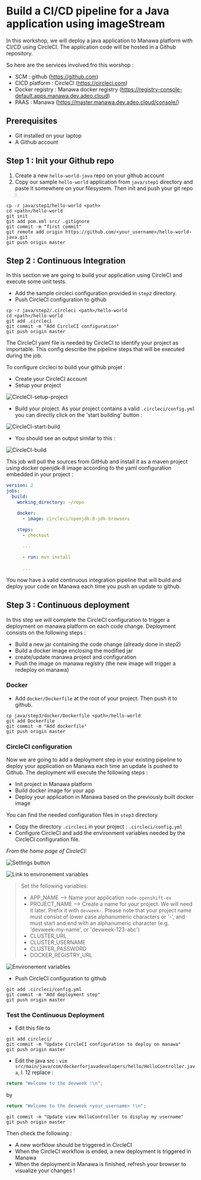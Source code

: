 # Build a CI/CD pipeline for a Java application using imageStream

In this workshop, we will deploy a java application to Manawa platform with CI/CD using CircleCI.
The application code will be hosted in a Github repository.

So here are the services involved fro this worshop :
* SCM             : github (https://github.com)
* CICD platform   : CircleCI (https://circleci.com)
* Docker registry : Manawa docker registry (https://registry-console-default.apps.manawa.dev.adeo.cloud)
* PAAS            : Manawa (https://master.manawa.dev.adeo.cloud/console/)

## Prerequisites

* Git installed on your laptop
* A Github account

## Step 1 : Init your Github repo
1. Create a new `hello-world-java` repo on your github account
2. Copy our sample `hello-world` application from `java/step1` directory and paste it somewhere on your filesystem. Then init and push your git repo :

```shell
cp -r java/step1/hello-world <path>
cd <path>/hello-world
git init
git add pom.xml src/ .gitignore
git commit -m "first commit"
git remote add origin https://github.com/<your_username>/hello-world-java.git
git push origin master
```

## Step 2 : Continuous Integration

In this section we are going to build your application using CircleCI and execute some unit tests.

* Add the sample circleci configuration provided in `step2` directory.
* Push CircleCI configuration to github

```shell
cp -r java/step2/.circleci <path>/hello-world
cd <path>/hello-world
git add .circleci
git commit -m "Add CircleCI configuration"
git push origin master
```

The CircleCI yaml file is needed by CircleCI to identify your project as importable. This config describe the pipeline steps that will be executed during the job.


To configure circleci to build your github projet :

* Create your CircleCI account
* Setup your project

![CircleCI-setup-project](./step2/screens/circleci-setup-project.png)

* Build your project. As your project contains a valid `.circleci/config.yml` you can directly click on the 'start building' button :

![CircleCI-start-build](./step2/screens/circleci-start-build.png)

* You should see an output similar to this :

![CircleCI-build](./step2/screens/circleci-build.png)

This job will pull the sources from GitHub and install it as a maven project using docker openjdk-8 image according to the yaml configuration embedded in your project :

```yaml
version: 2
jobs:
  build:    
    working_directory: ~/repo

    docker:
      - image: circleci/openjdk:8-jdk-browsers

    steps:
      - checkout

      ...
      
      - run: mvn install
      
      ...
```


You now have a valid continuous integration pipeline that will build and deploy your code on Manawa each time you push an update to github.


## Step 3 : Continuous deployment

In this step we will complete the CircleCI configuration to trigger a deployment on manawa platform on each code change. Deployment consists on the following steps :
* Build a new jar containing the code change (already done in step2)
* Build a docker image enclosing the modified jar
* create/update manawa project and configuration
* Push the image on manawa registry (the new image will trigger a redeploy on manawa)

### Docker

* Add `docker/Dockerfile` at the root of your project. Then push it to github.

```
cp java/step3/docker/Dockerfile <path>/hello-world
git add Dockerfile
git commit -m "Add dockerfile"
git push origin master
```

### CircleCI configuration

Now we are going to add a deployment step in your existing pipeline to deploy your application on Manawa each time an update is pushed to Github.
The deployment will execute the following steps :
* Init project in Manawa platform
* Build docker image for your app
* Deploy your application in Manawa based on the previously built docker image

You can find the needed configuration files in `step3` directory

* Copy the directory `.circleci` in your project : `.circleci/config.yml`
* Configure CircleCI and add the environment variables needed by the CircleCI configuration file. 

*From the home page of CircleCI:*

![Settings button](./step3/screens/settings-button.png)

![Link to environement variables](./step3/screens/environment-variables-link.png)

> Set the following variables:
> * APP_NAME --> Name your application `node-openshift-ex`
> * PROJECT_NAME --> Create a name for your project. We will need it later. Prefix it with `devweek-`. Please note that your project name must consist of lower case alphanumeric characters or '-', and must start and end with an alphanumeric character (e.g. 'devweek-my-name',  or 'devweek-123-abc') 
> * CLUSTER_URL
> * CLUSTER_USERNAME
> * CLUSTER_PASSWORD
> * DOCKER_REGISTRY_URL

![Environement variables](./step3/screens/environment-variables.png)


* Push CircleCI configuration to github


```shell
git add .circleci/config.yml
git commit -m "Add deployment step"
git push origin master
```

### Test the Continuous Deployment

* Edit this file to 

```shell
git add circleci/
git commit -m "Update CircleCI configuration to deploy on manawa"
git push origin master
```
* Edit the java src : `vim src/main/java/com/dockerforjavadevelopers/hello/HelloController.java`, l. 12 replace :
```java
return "Welcome to the devweek !\n";
```

by 
```java
return "Welcome to the devweek <your_username> !\n";
```

```shell
git commit -m "Update view HelloController to display my username"
git push origin master
```

Then check the following :
* A new worfklow should be triggered in CircleCI
* When the CircleCI workflow is ended, a new deployment is triggered in Manawa
* When the deployment in Manawa is finished, refresh your browser to visualize your changes !

